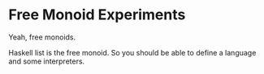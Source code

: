 # Free Monoid Experiments

Yeah, free monoids.


Haskell list is the free monoid. So you should be able to
define a language and some interpreters.



